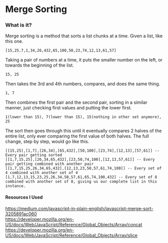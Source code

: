 # Merge Sorting

### What is it?

Merge sorting is a method that sorts a list chunks at a time. Given a list, like this one.

    [15,25,7,1,34,26,432,65,100,50,23,74,12,13,61,57]

Taking a pair of numbers at a time, it puts the smaller number on the left, or towards the beginning of the list.

    15, 25

Then takes the 3rd and 4th numbers, compares, and does the same thing.

    1, 7

Then combines the first pair and the second pair, sorting in a similar manner, just checking first values and putting the lower first.

    1(lower than 15), 7(lower than 15), 15(nothing in other set anymore), 25

The sort then goes through this until it eventually compares 2 halves of the entire list, only ever comparing the first value of both halves. The full change, step by step, would go like this.

    [[15,25],[1,7],[26,34],[65,432],[50,100],[23,74],[12,13],[57,61]] -- Every pair getting sorted
    [[1,7,15,25],[26,34,65,432],[23,50,74,100],[12,13,57,61]] -- Every pair getting combined with another pair
    [[1,7,15,25,26,34,65,432],[12,13,23,50,57,61,74,100]] -- Every set of 4 combined with another set of 4
    [1,7,12,13,15,23,25,26,34,50,57,61,65,74,100,432] -- Every set of 8 combined with another set of 8, giving us our complete list in this instance.


#### Resources I Used

https://medium.com/javascript-in-plain-english/javascript-merge-sort-3205891ac060  
https://developer.mozilla.org/en-US/docs/Web/JavaScript/Reference/Global_Objects/Array/concat  
https://developer.mozilla.org/en-US/docs/Web/JavaScript/Reference/Global_Objects/Array/slice  
